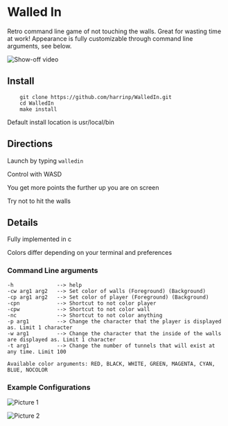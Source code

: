 # Walled In
Retro command line game of not touching the walls. Great for wasting time at work! Appearance is fully customizable through command line arguments, see below.

![Show-off video](https://github.com/harrinp/WalledIn/blob/master/walledinvid.gif "Show off Video")

## Install
```
    git clone https://github.com/harrinp/WalledIn.git
    cd WalledIn
    make install
```
Default install location is usr/local/bin

## Directions

Launch by typing `walledin`

Control with WASD

You get more points the further up you are on screen

Try not to hit the walls

## Details

Fully implemented in c

Colors differ depending on your terminal and preferences

### Command Line arguments
```
-h              --> help
-cw arg1 arg2   --> Set color of walls (Foreground) (Background)
-cp arg1 arg2   --> Set color of player (Foreground) (Background)
-cpn            --> Shortcut to not color player
-cpw            --> Shortcut to not color wall
-nc             --> Shortcut to not color anything
-p arg1         --> Change the character that the player is displayed as. Limit 1 character
-w arg1         --> Change the character that the inside of the walls are displayed as. Limit 1 character
-t arg1         --> Change the number of tunnels that will exist at any time. Limit 100

Available color arguments: RED, BLACK, WHITE, GREEN, MAGENTA, CYAN, BLUE, NOCOLOR
```

### Example Configurations

![Picture 1](https://github.com/harrinp/WalledIn/blob/master/Empty_Walls.png "PIC1")

![Picture 2](https://github.com/harrinp/WalledIn/blob/master/PinkWithI.png "PIC2")
